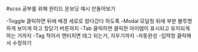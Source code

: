 #scss 공부를 위해 원티드 온보딩 예시 만들어보기

-Toggle 클릭하면 뒤에 배경 세로로 왔다갔다 하도록
-Modal 모달창 뒤에 부분 불투명하게 보이게 하고 창닫기 버튼까지
-Tab 클릭하면 클릭한 아이템이 표시되고 유지되게 하는 거까지
-Tag 적어서 엔터치면 태그 되는거, 지우기까지 -자동완성 -입력창 클릭해서 수정하기
